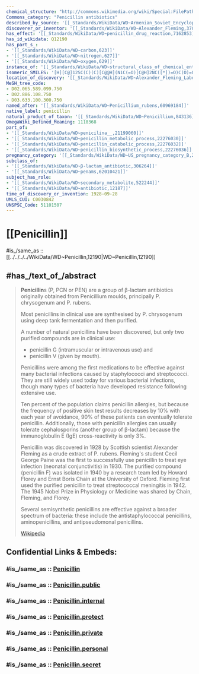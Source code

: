 ```yaml
---
chemical_structure: "http://commons.wikimedia.org/wiki/Special:FilePath/Penicillin%20core.svg"
Commons_category: "Penicillin antibiotics"
described_by_source: '[[_Standards/WikiData/WD~Armenian_Soviet_Encyclopedia,_vol._9,124737636]]'
discoverer_or_inventor: '[[_Standards/WikiData/WD~Alexander_Fleming,37064]]'
has_effect: '[[_Standards/WikiData/WD~penicillin_drug_reaction,7162853]]'
has_id_wikidata: Q12190
has_part_s_:
- '[[_Standards/WikiData/WD~carbon,623]]'
- '[[_Standards/WikiData/WD~nitrogen,627]]'
- '[[_Standards/WikiData/WD~oxygen,629]]'
instance_of: '[[_Standards/WikiData/WD~structural_class_of_chemical_entities,47154513]]'
isomeric_SMILES: '[H][C@]12SC(C)(C)[C@@H](N1C(=O)[C@H]2NC([*])=O)C(O)=O'
location_of_discovery: '[[_Standards/WikiData/WD~Alexander_Fleming_Laboratory_Museum,6033467]]'
MeSH_tree_code:
- D02.065.589.099.750
- D02.886.108.750
- D03.633.100.300.750
named_after: '[[_Standards/WikiData/WD~Penicillium_rubens,60969184]]'
native_label: penicillin
natural_product_of_taxon: '[[_Standards/WikiData/WD~Penicillium,843136]]'
OmegaWiki_Defined_Meaning: 1118368
part_of:
- '[[_Standards/WikiData/WD~penicilina__,21199060]]'
- '[[_Standards/WikiData/WD~penicillin_metabolic_process,22276030]]'
- '[[_Standards/WikiData/WD~penicillin_catabolic_process,22276032]]'
- '[[_Standards/WikiData/WD~penicillin_biosynthetic_process,22276036]]'
pregnancy_category: '[[_Standards/WikiData/WD~US_pregnancy_category_B,28123616]]'
subclass_of:
- '[[_Standards/WikiData/WD~β-lactam_antibiotic,306264]]'
- '[[_Standards/WikiData/WD~penams,62010421]]'
subject_has_role:
- '[[_Standards/WikiData/WD~secondary_metabolite,522244]]'
- '[[_Standards/WikiData/WD~antibiotic,12187]]'
time_of_discovery_or_invention: 1928-09-28
UMLS_CUI: C0030842
UNSPSC_Code: 51101507
---
```


# [[Penicillin]] 

#is_/same_as :: [[../../../../WikiData/WD~Penicillin,12190|WD~Penicillin,12190]] 

## #has_/text_of_/abstract 

> **Penicillin**s (P, PCN or PEN) are a group of β-lactam antibiotics 
> originally obtained from Penicillium moulds, principally P. chrysogenum and P. rubens. 
> 
> Most penicillins in clinical use are synthesised by P. chrysogenum 
> using deep tank fermentation and then purified. 
> 
> A number of natural penicillins have been discovered, 
> but only two purified compounds are in clinical use: 
> - penicillin G (intramuscular or intravenous use) and 
> - penicillin V (given by mouth). 
> 
> Penicillins were among the first medications to be effective against many bacterial infections caused by staphylococci and streptococci. They are still widely used today for various bacterial infections, though many types of bacteria have developed resistance following extensive use.
>
> Ten percent of the population claims penicillin allergies, but because the frequency of positive skin test results decreases by 10% with each year of avoidance, 90% of these patients can eventually tolerate penicillin. Additionally, those with penicillin allergies can usually tolerate cephalosporins (another group of β-lactam) because the immunoglobulin E (IgE) cross-reactivity is only 3%.
>
> Penicillin was discovered in 1928 by Scottish scientist Alexander Fleming as a crude extract of P. rubens. Fleming's student Cecil George Paine was the first to successfully use penicillin to treat eye infection (neonatal conjunctivitis) in 1930. The purified compound (penicillin F) was isolated in 1940 by a research team led by Howard Florey and Ernst Boris Chain at the University of Oxford. Fleming first used the purified penicillin to treat streptococcal meningitis in 1942. The 1945 Nobel Prize in Physiology or Medicine was shared by Chain, Fleming, and Florey.
>
> Several semisynthetic penicillins are effective against a broader spectrum of bacteria: these include the antistaphylococcal penicillins, aminopenicillins, and antipseudomonal penicillins.
>
> [Wikipedia](https://en.wikipedia.org/wiki/Penicillin)


## Confidential Links & Embeds: 

### #is_/same_as :: [Penicillin](/_Standards/bio/Medicine/Pharmacology/Antibacterial/Penicillin.md) 

### #is_/same_as :: [Penicillin.public](/_public/bio/Medicine/Pharmacology/Antibacterial/Penicillin.public.md) 

### #is_/same_as :: [Penicillin.internal](/_internal/bio/Medicine/Pharmacology/Antibacterial/Penicillin.internal.md) 

### #is_/same_as :: [Penicillin.protect](/_protect/bio/Medicine/Pharmacology/Antibacterial/Penicillin.protect.md) 

### #is_/same_as :: [Penicillin.private](/_private/bio/Medicine/Pharmacology/Antibacterial/Penicillin.private.md) 

### #is_/same_as :: [Penicillin.personal](/_personal/bio/Medicine/Pharmacology/Antibacterial/Penicillin.personal.md) 

### #is_/same_as :: [Penicillin.secret](/_secret/bio/Medicine/Pharmacology/Antibacterial/Penicillin.secret.md)


